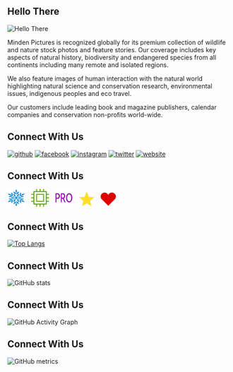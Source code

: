 ## Hello There
![Hello There](https://t3.ftcdn.net/jpg/02/37/57/40/360_F_237574042_UUqnYdNfjWZMdCoZuvsZmHcfDCmC36nN.jpg)


Minden Pictures is recognized globally for its premium collection of wildlife and nature stock photos and feature stories. Our coverage includes key aspects of natural history, biodiversity and endangered species from all continents including many remote and isolated regions.

We also feature images of human interaction with the natural world highlighting natural science and conservation research, environmental issues, indigenous peoples and eco travel. 

 Our customers include leading book and magazine publishers, calendar companies and conservation non-profits world-wide. 



## Connect With Us <br>
[<img src='https://cdn.jsdelivr.net/npm/simple-icons@3.0.1/icons/github.svg' alt='github' height='40'>](https://github.com/callrob68)  [<img src='https://cdn.jsdelivr.net/npm/simple-icons@3.0.1/icons/facebook.svg' alt='facebook' height='40'>](https://www.facebook.com/pg/MindenPictures/photos)  [<img src='https://cdn.jsdelivr.net/npm/simple-icons@3.0.1/icons/instagram.svg' alt='instagram' height='40'>](https://www.instagram.com/minden_pictures//)  [<img src='https://cdn.jsdelivr.net/npm/simple-icons@3.0.1/icons/twitter.svg' alt='twitter' height='40'>](https://twitter.com/mindenpictures)  [<img src='https://cdn.jsdelivr.net/npm/simple-icons@3.0.1/icons/icloud.svg' alt='website' height='40'>](https://www.mindenpictures.com/)  


## Connect With Us <br>
<a href='https://archiveprogram.github.com/'><img src='https://raw.githubusercontent.com/acervenky/animated-github-badges/master/assets/acbadge.gif' width='40' height='40'></a> <a href='https://docs.github.com/en/developers'><img src='https://raw.githubusercontent.com/acervenky/animated-github-badges/master/assets/devbadge.gif' width='40' height='40'></a> <a href='https://github.com/pricing'><img src='https://raw.githubusercontent.com/acervenky/animated-github-badges/master/assets/pro.gif' width='40' height='40'></a> <a href='https://stars.github.com/'><img src='https://raw.githubusercontent.com/acervenky/animated-github-badges/master/assets/starbadge.gif' width='35' height='35'></a> <a href='https://docs.github.com/en/github/supporting-the-open-source-community-with-github-sponsors'><img src='https://raw.githubusercontent.com/acervenky/animated-github-badges/master/assets/sponsorbadge.gif' width='35' height='35'></a> 


## Connect With Us <br>
[![Top Langs](https://github-readme-stats.vercel.app/api/top-langs/?username=callrob68)](https://github.com/anuraghazra/github-readme-stats)


## Connect With Us <br>
![GitHub stats](https://github-readme-stats.vercel.app/api?username=callrob68&show_icons=true&count_private=true)  


## Connect With Us <br>
![GitHub Activity Graph](https://activity-graph.herokuapp.com/graph?username=callrob68)  


## Connect With Us <br>
![GitHub metrics](https://metrics.lecoq.io/callrob68)  


